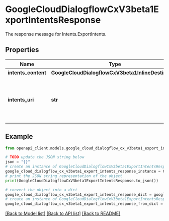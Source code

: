 # GoogleCloudDialogflowCxV3beta1ExportIntentsResponse

The response message for Intents.ExportIntents.

## Properties

Name | Type | Description | Notes
------------ | ------------- | ------------- | -------------
**intents_content** | [**GoogleCloudDialogflowCxV3beta1InlineDestination**](GoogleCloudDialogflowCxV3beta1InlineDestination.md) |  | [optional] 
**intents_uri** | **str** | The URI to a file containing the exported intents. This field is populated only if &#x60;intents_uri&#x60; is specified in ExportIntentsRequest. | [optional] 

## Example

```python
from openapi_client.models.google_cloud_dialogflow_cx_v3beta1_export_intents_response import GoogleCloudDialogflowCxV3beta1ExportIntentsResponse

# TODO update the JSON string below
json = "{}"
# create an instance of GoogleCloudDialogflowCxV3beta1ExportIntentsResponse from a JSON string
google_cloud_dialogflow_cx_v3beta1_export_intents_response_instance = GoogleCloudDialogflowCxV3beta1ExportIntentsResponse.from_json(json)
# print the JSON string representation of the object
print(GoogleCloudDialogflowCxV3beta1ExportIntentsResponse.to_json())

# convert the object into a dict
google_cloud_dialogflow_cx_v3beta1_export_intents_response_dict = google_cloud_dialogflow_cx_v3beta1_export_intents_response_instance.to_dict()
# create an instance of GoogleCloudDialogflowCxV3beta1ExportIntentsResponse from a dict
google_cloud_dialogflow_cx_v3beta1_export_intents_response_from_dict = GoogleCloudDialogflowCxV3beta1ExportIntentsResponse.from_dict(google_cloud_dialogflow_cx_v3beta1_export_intents_response_dict)
```
[[Back to Model list]](../README.md#documentation-for-models) [[Back to API list]](../README.md#documentation-for-api-endpoints) [[Back to README]](../README.md)


